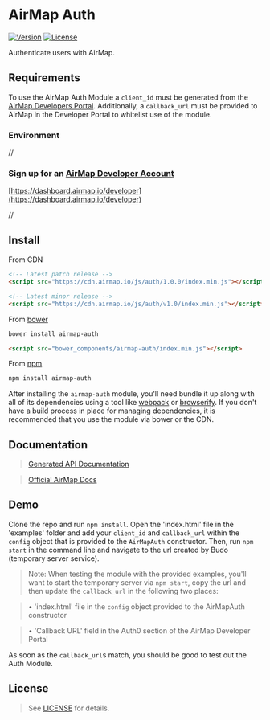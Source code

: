 # AirMap Auth

[![Version](https://img.shields.io/npm/v/airmap-auth?style=flat)](https://www.npmjs.com/package/airmap-auth) [![License](https://img.shields.io/npm/l/airmap-auth?style=flat)](LICENSE.md)

Authenticate users with AirMap.

## Requirements

To use the AirMap Auth Module a `client_id` must be generated from the [AirMap Developers Portal](https://dashboard.airmap.io/developer). Additionally, a `callback_url` must be provided to AirMap in the Developer Portal to whitelist use of the module.

### Environment

//

### Sign up for an [AirMap Developer Account](https://dashboard.airmap.io/developer/)
[https://dashboard.airmap.io/developer](https://dashboard.airmap.io/developer)

//

## Install

From CDN

```html
<!-- Latest patch release -->
<script src="https://cdn.airmap.io/js/auth/1.0.0/index.min.js"></script>

<!-- Latest minor release -->
<script src="https://cdn.airmap.io/js/auth/v1.0/index.min.js"></script>
```

From [bower](http://bower.io)

```sh
bower install airmap-auth
```

```html
<script src="bower_components/airmap-auth/index.min.js"></script>
```

From [npm](https://npmjs.org)

```sh
npm install airmap-auth
```

After installing the `airmap-auth` module, you'll need bundle it up along with all of its dependencies using a tool like [webpack](https://webpack.github.io/) or [browserify](https://browserify.org). If you don't have a build process in place for managing dependencies, it is recommended that you use the module via bower or the CDN.

## Documentation

> [Generated API Documentation](API.md)

> [Official AirMap Docs](https://developers.airmap.com)

## Demo

Clone the repo and run `npm install`. Open the 'index.html' file in the 'examples' folder and add your `client_id` and `callback_url` within the `config` object that is provided to the `AirMapAuth` constructor. Then, run `npm start` in the command line and navigate to the url created by Budo (temporary server service).

> Note: When testing the module with the provided examples, you'll want to start the temporary server via `npm start`, copy the url and then update the `callback_url` in the following two places:

>• 'index.html' file in the `config` object provided to the AirMapAuth constructor

>• 'Callback URL' field in the Auth0 section of the AirMap Developer Portal

As soon as the `callback_url`s match, you should be good to test out the Auth Module.

## License

> See [LICENSE](LICENSE.md) for details.
